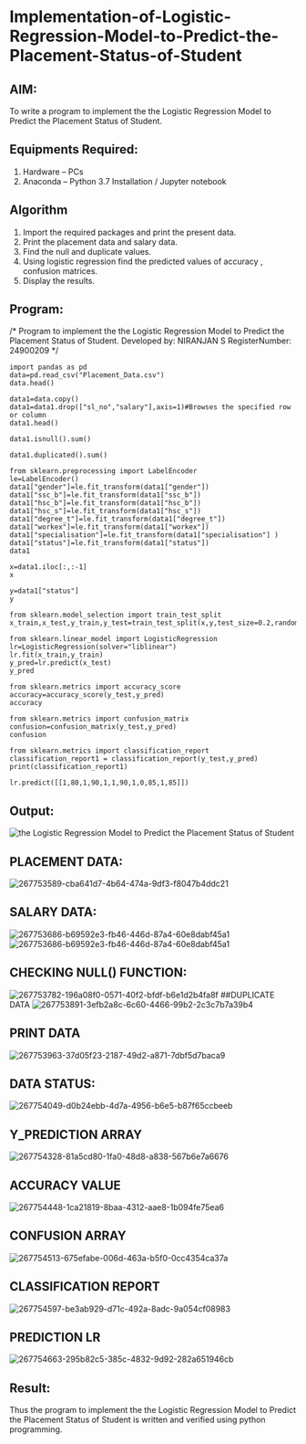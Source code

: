 # Implementation-of-Logistic-Regression-Model-to-Predict-the-Placement-Status-of-Student

## AIM:
To write a program to implement the the Logistic Regression Model to Predict the Placement Status of Student.

## Equipments Required:
1. Hardware – PCs
2. Anaconda – Python 3.7 Installation / Jupyter notebook

## Algorithm
1. Import the required packages and print the present data.
2. Print the placement data and salary data.
3. Find the null and duplicate values.
4. Using logistic regression find the predicted values of accuracy , confusion matrices.
5. Display the results.

## Program:

/*
Program to implement the the Logistic Regression Model to Predict the Placement Status of Student.
Developed by: NIRANJAN S
RegisterNumber:  24900209
*/
```
import pandas as pd
data=pd.read_csv("Placement_Data.csv")
data.head()

data1=data.copy()
data1=data1.drop(["sl_no","salary"],axis=1)#Browses the specified row or column
data1.head()

data1.isnull().sum()

data1.duplicated().sum()

from sklearn.preprocessing import LabelEncoder
le=LabelEncoder()
data1["gender"]=le.fit_transform(data1["gender"])
data1["ssc_b"]=le.fit_transform(data1["ssc_b"])
data1["hsc_b"]=le.fit_transform(data1["hsc_b"])
data1["hsc_s"]=le.fit_transform(data1["hsc_s"])
data1["degree_t"]=le.fit_transform(data1["degree_t"])
data1["workex"]=le.fit_transform(data1["workex"])
data1["specialisation"]=le.fit_transform(data1["specialisation"] )     
data1["status"]=le.fit_transform(data1["status"])       
data1 

x=data1.iloc[:,:-1]
x

y=data1["status"]
y

from sklearn.model_selection import train_test_split
x_train,x_test,y_train,y_test=train_test_split(x,y,test_size=0.2,random_state=0)

from sklearn.linear_model import LogisticRegression
lr=LogisticRegression(solver="liblinear")
lr.fit(x_train,y_train)
y_pred=lr.predict(x_test)
y_pred

from sklearn.metrics import accuracy_score
accuracy=accuracy_score(y_test,y_pred)
accuracy

from sklearn.metrics import confusion_matrix
confusion=confusion_matrix(y_test,y_pred)
confusion

from sklearn.metrics import classification_report
classification_report1 = classification_report(y_test,y_pred)
print(classification_report1)

lr.predict([[1,80,1,90,1,1,90,1,0,85,1,85]])
```

## Output:
![the Logistic Regression Model to Predict the Placement Status of Student](sam.png)
## PLACEMENT DATA:
![267753589-cba641d7-4b64-474a-9df3-f8047b4ddc21](https://github.com/user-attachments/assets/5d9d747f-3a63-43ed-beb2-13fecac183c3)
## SALARY DATA:
![267753686-b69592e3-fb46-446d-87a4-60e8dabf45a1](https://github.com/user-attachments/assets/c9b58d02-674e-44b8-b72b-7d610bddada1)
![267753686-b69592e3-fb46-446d-87a4-60e8dabf45a1](https://github.com/user-attachments/assets/5e7fc657-a931-4293-bdcc-09b80c122bfd)
## CHECKING NULL() FUNCTION:
![267753782-196a08f0-0571-40f2-bfdf-b6e1d2b4fa8f](https://github.com/user-attachments/assets/700b4ff1-8fe4-4eb5-9e45-4d500dde902b)
##DUPLICATE DATA
![267753891-3efb2a8c-6c60-4466-99b2-2c3c7b7a39b4](https://github.com/user-attachments/assets/7ed55b95-6e59-4ac2-9cb8-ee97b1c18486)
## PRINT DATA
![267753963-37d05f23-2187-49d2-a871-7dbf5d7baca9](https://github.com/user-attachments/assets/b58bd481-af09-428f-b8d4-9bf61a88ffab)

## DATA STATUS:
![267754049-d0b24ebb-4d7a-4956-b6e5-b87f65ccbeeb](https://github.com/user-attachments/assets/059d17f5-45ad-4eba-91b9-73d2a9c35fd0)

## Y_PREDICTION ARRAY
![267754328-81a5cd80-1fa0-48d8-a838-567b6e7a6676](https://github.com/user-attachments/assets/21daa568-d76b-4f3e-a42e-9e300d45e21a)

## ACCURACY VALUE
![267754448-1ca21819-8baa-4312-aae8-1b094fe75ea6](https://github.com/user-attachments/assets/708df026-d450-466a-9111-5c8fe43c5c8a)

## CONFUSION ARRAY
![267754513-675efabe-006d-463a-b5f0-0cc4354ca37a](https://github.com/user-attachments/assets/d799992e-8002-4dc2-b279-f0e17f50961b)

## CLASSIFICATION REPORT
![267754597-be3ab929-d71c-492a-8adc-9a054cf08983](https://github.com/user-attachments/assets/59ee93c6-5456-40db-83a0-af814e9fb9d7)


## PREDICTION LR
![267754663-295b82c5-385c-4832-9d92-282a651946cb](https://github.com/user-attachments/assets/6abb2f4d-3e8b-4b35-a2bf-e3a9e0e07705)

## Result:
Thus the program to implement the the Logistic Regression Model to Predict the Placement Status of Student is written and verified using python programming.
